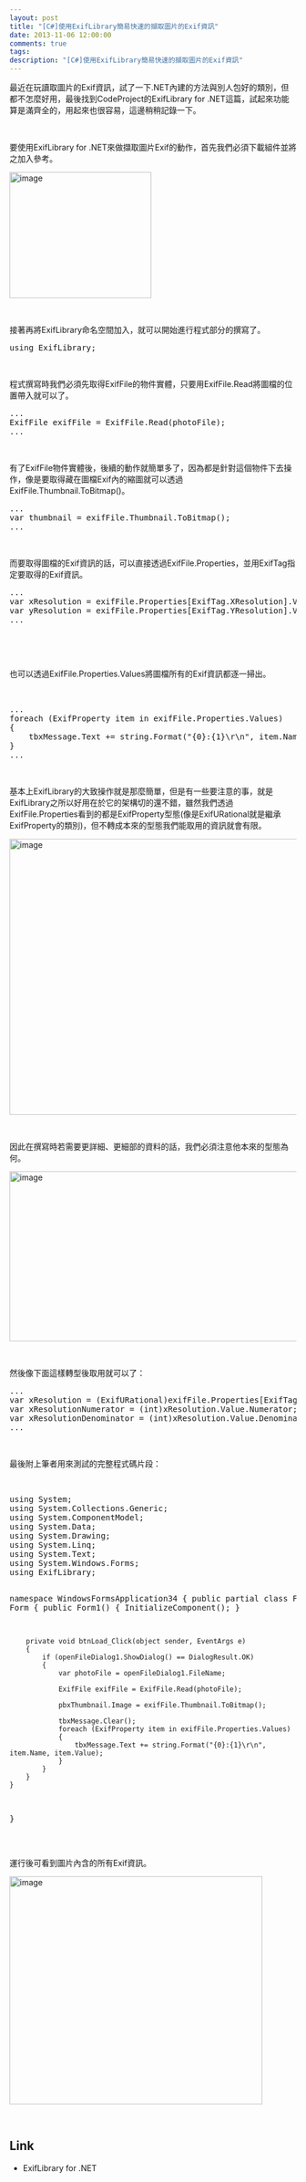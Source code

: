 ```yaml
---
layout: post
title: "[C#]使用ExifLibrary簡易快速的擷取圖片的Exif資訊"
date: 2013-11-06 12:00:00
comments: true
tags: 
description: "[C#]使用ExifLibrary簡易快速的擷取圖片的Exif資訊"
---
```

<p>
	最近在玩讀取圖片的Exif資訊，試了一下.NET內建的方法與別人包好的類別，但都不怎麼好用，最後找到CodeProject的ExifLibrary for .NET這篇，試起來功能算是滿齊全的，用起來也很容易，這邊稍稍記錄一下。</p>
<p>
	 </p>
<p>
	要使用ExifLibrary for .NET來做擷取圖片Exif的動作，首先我們必須下載組件並將之加入參考。</p>
<p>
	<img alt="image" border="0" height="221" src="\images\posts\3928a5c4-219a-42fc-b7b0-f49154744c4b\image_thumb.png" style="border-bottom: 0px; border-left: 0px; border-top: 0px; border-right: 0px" width="249" /></p>
<p>
	 </p>
<p>
	接著再將ExifLibrary命名空間加入，就可以開始進行程式部分的撰寫了。</p>
<div class="wlWriterSmartContent" id="scid:812469c5-0cb0-4c63-8c15-c81123a09de7:1b44b481-1de5-4c9a-b0c3-4cc1c492bb2b" style="padding-bottom: 0px; margin: 0px; padding-left: 0px; padding-right: 0px; display: inline; float: none; padding-top: 0px">
	<pre class="c#" name="code">
using ExifLibrary;</pre>
</div>
<p>
	 </p>
<p>
	程式撰寫時我們必須先取得ExifFile的物件實體，只要用ExifFile.Read將圖檔的位置帶入就可以了。</p>
<div class="wlWriterSmartContent" id="scid:812469c5-0cb0-4c63-8c15-c81123a09de7:4bb8c277-d0b5-40c1-ad86-94782b42a6ba" style="padding-bottom: 0px; margin: 0px; padding-left: 0px; padding-right: 0px; display: inline; float: none; padding-top: 0px">
	<pre class="c#" name="code">
...
ExifFile exifFile = ExifFile.Read(photoFile);
...</pre>
</div>
<p>
	 </p>
<p>
	有了ExifFile物件實體後，後續的動作就簡單多了，因為都是針對這個物件下去操作，像是要取得藏在圖檔Exif內的縮圖就可以透過ExifFile.Thumbnail.ToBitmap()。</p>
<div class="wlWriterSmartContent" id="scid:812469c5-0cb0-4c63-8c15-c81123a09de7:91aee9f8-0f93-4fef-9a25-f9c22a5f52ac" style="padding-bottom: 0px; margin: 0px; padding-left: 0px; padding-right: 0px; display: inline; float: none; padding-top: 0px">
	<pre class="c#" name="code">
...
var thumbnail = exifFile.Thumbnail.ToBitmap();
...</pre>
</div>
<p>
	 </p>
<p>
	而要取得圖檔的Exif資訊的話，可以直接透過ExifFile.Properties，並用ExifTag指定要取得的Exif資訊。</p>
<div class="wlWriterSmartContent" id="scid:812469c5-0cb0-4c63-8c15-c81123a09de7:8b37ead2-caa9-46aa-97c1-43c5e433969f" style="padding-bottom: 0px; margin: 0px; padding-left: 0px; padding-right: 0px; display: inline; float: none; padding-top: 0px">
	<pre class="c#" name="code">
...
var xResolution = exifFile.Properties[ExifTag.XResolution].Value;
var yResolution = exifFile.Properties[ExifTag.YResolution].Value;
...</pre>
</div>
<p>
	 </p>
<p>
	 </p>
<p>
	也可以透過ExifFile.Properties.Values將圖檔所有的Exif資訊都逐一掃出。</p>
<p>
	 </p>
<div class="wlWriterSmartContent" id="scid:812469c5-0cb0-4c63-8c15-c81123a09de7:f506e2ea-fad3-476c-b657-fca6789e3024" style="padding-bottom: 0px; margin: 0px; padding-left: 0px; padding-right: 0px; display: inline; float: none; padding-top: 0px">
	<pre class="c#" name="code">
...
foreach (ExifProperty item in exifFile.Properties.Values)
{
	tbxMessage.Text += string.Format("{0}:{1}\r\n", item.Name, item.Value);
}
...</pre>
</div>
<p>
	 </p>
<p>
	基本上ExifLibrary的大致操作就是那麼簡單，但是有一些要注意的事，就是ExifLibrary之所以好用在於它的架構切的還不錯，雖然我們透過ExifFile.Properties看到的都是ExifProperty型態(像是ExifURational就是繼承ExifProperty的類別)，但不轉成本來的型態我們能取用的資訊就會有限。</p>
<p>
	<img alt="image" border="0" height="484" src="\images\posts\3928a5c4-219a-42fc-b7b0-f49154744c4b\image_thumb_1.png" style="border-bottom: 0px; border-left: 0px; border-top: 0px; border-right: 0px" width="620" /></p>
<p>
	 </p>
<p>
	因此在撰寫時若需要更詳細、更細部的資料的話，我們必須注意他本來的型態為何。</p>
<p>
	<img alt="image" border="0" height="298" src="\images\posts\3928a5c4-219a-42fc-b7b0-f49154744c4b\image_thumb_2.png" style="border-bottom: 0px; border-left: 0px; border-top: 0px; border-right: 0px" width="644" /></p>
<p>
	 </p>
<p>
	然後像下面這樣轉型後取用就可以了：</p>
<div class="wlWriterSmartContent" id="scid:812469c5-0cb0-4c63-8c15-c81123a09de7:93ee647e-9702-4c67-85dc-a19c7b892cb1" style="padding-bottom: 0px; margin: 0px; padding-left: 0px; padding-right: 0px; display: inline; float: none; padding-top: 0px">
	<pre class="c#" name="code">
...
var xResolution = (ExifURational)exifFile.Properties[ExifTag.XResolution];
var xResolutionNumerator = (int)xResolution.Value.Numerator;
var xResolutionDenominator = (int)xResolution.Value.Denominator;
...</pre>
</div>
<p>
	 </p>
<p>
	最後附上筆者用來測試的完整程式碼片段：</p>
<p>
	 </p>
<div class="wlWriterSmartContent" id="scid:812469c5-0cb0-4c63-8c15-c81123a09de7:0c820021-b43d-4571-a876-5ae2f2e42a3d" style="padding-bottom: 0px; margin: 0px; padding-left: 0px; padding-right: 0px; display: inline; float: none; padding-top: 0px">
	<pre class="c#" name="code">
using System;
using System.Collections.Generic;
using System.ComponentModel;
using System.Data;
using System.Drawing;
using System.Linq;
using System.Text;
using System.Windows.Forms;
using ExifLibrary;

namespace WindowsFormsApplication34
{
	public partial class Form1 : Form
	{
		public Form1()
		{
			InitializeComponent();
		}

		private void btnLoad_Click(object sender, EventArgs e)
		{
			if (openFileDialog1.ShowDialog() == DialogResult.OK)
			{
				var photoFile = openFileDialog1.FileName;

				ExifFile exifFile = ExifFile.Read(photoFile);

				pbxThumbnail.Image = exifFile.Thumbnail.ToBitmap();

				tbxMessage.Clear();
				foreach (ExifProperty item in exifFile.Properties.Values)
				{
					tbxMessage.Text += string.Format("{0}:{1}\r\n", item.Name, item.Value);
				}
			}
		}
	}
}</pre>
</div>
<p>
	 </p>
<p>
	運行後可看到圖片內含的所有Exif資訊。</p>
<p>
	<img alt="image" border="0" height="400" src="\images\posts\3928a5c4-219a-42fc-b7b0-f49154744c4b\image_thumb_4.png" style="border-bottom: 0px; border-left: 0px; border-top: 0px; border-right: 0px" width="444" /></p>
<p>
	 </p>
<h2>
	Link</h2>
<ul>
	<li>
		ExifLibrary for .NET</li>
</ul>
